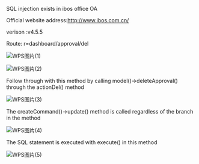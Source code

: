 SQL injection exists in ibos office OA

Official website address:http://www.ibos.com.cn/

verison :v4.5.5

Route: r=dashboard/approval/del

![WPS图片(1)](https://github.com/shulao2020/cve/assets/135507126/72285f04-fdab-473b-abdc-05ef5e561377)

![WPS图片(2)](https://github.com/shulao2020/cve/assets/135507126/adc3a202-7616-4dd4-a3bd-a818fabc7de6)

Follow through with this method by calling model()->deleteApproval() through the actionDel() method

![WPS图片(3)](https://github.com/shulao2020/cve/assets/135507126/8395cb63-7770-4daf-bbcb-14dd9c7d2774)

The createCommand()->update() method is called regardless of the branch in the method

![WPS图片(4)](https://github.com/shulao2020/cve/assets/135507126/26842edc-85e4-48fd-9f3b-475e28b18519)


The SQL statement is executed with execute() in this method

![WPS图片(5)](https://github.com/shulao2020/cve/assets/135507126/c75abbdf-aba8-4200-87aa-d6d0600ccb1f)
